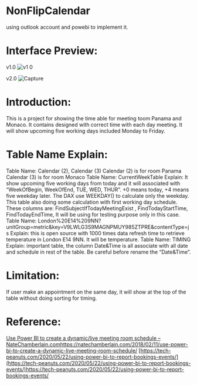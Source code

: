 # NonFlipCalendar
using outlook account and powebi to implement it.

# Interface Preview:
v1.0
![v1 0](https://github.com/zionnoizy/NonFlipCalendar/assets/54279382/f2ac43e5-3fa4-4066-ba51-8b3320add261)

v2.0
![Capture](https://github.com/zionnoizy/NonFlipCalendar/assets/54279382/2b76127c-c70c-483a-8c90-bfd47979afc0)

# Introduction:
This is a project for showing the time able for meeting toom Panama and Monaco. It contains designed with correct time with each day meeting. It will show upcoming five working days included Monday to Friday.

# Table Name Explain:
Table Name: Calendar (2), Calendar (3)
Calendar (2) is for room Panama 
Calendar (3) is for room Monaco 
Table Name: CurrentWeekTable
Explain: It show upcoming five working days from today and it will associated with “WeekOfBegin, WeekOfEnd, TUE, WED, THUR”. +0 means today, +4 means five weekday later. The DAX use WEEKDAY() to calculate only the weekday. This table also doing some calculation with first working day schedule. These columns are: FindSubjectIfTodayMeetingExist , FindTodayStartTime, FindTodayEndTime, It will be using for testing purpose only in this case.
Table Name:  London%20E14%209NN?unitGroup=metric&key=V9LWLG3S9MAGNPMUY985ZTPRE&contentType=js
Explain: this is open source with 1000 times data refresh time to retrieve temperature in London E14 9NN. It will be temperature.
Table Name: TIMING
Explain: important table, the column Date&Time is all associate with all date and schedule in rest of the table. Be careful before rename the “Date&Time”.

# Limitation: 
If user make an appointment on the same day, it will show at the top of the table without doing sorting for timing.

# Reference:
[Use Power BI to create a dynamic/live meeting room schedule – NateChamberlain.com](https://natechamberlain.com/2018/02/11/use-power-bi-to-create-a-dynamic-live-meeting-room-schedule/)https://natechamberlain.com/2018/02/11/use-power-bi-to-create-a-dynamic-live-meeting-room-schedule/
[https://tech-peanuts.com/2020/05/22/using-power-bi-to-report-bookings-events/](https://tech-peanuts.com/2020/05/22/using-power-bi-to-report-bookings-events/)https://tech-peanuts.com/2020/05/22/using-power-bi-to-report-bookings-events/
